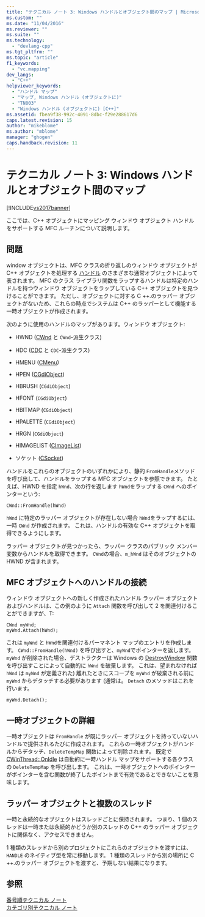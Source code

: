```yaml
---
title: "テクニカル ノート 3: Windows ハンドルとオブジェクト間のマップ | Microsoft Docs"
ms.custom: ""
ms.date: "11/04/2016"
ms.reviewer: ""
ms.suite: ""
ms.technology: 
  - "devlang-cpp"
ms.tgt_pltfrm: ""
ms.topic: "article"
f1_keywords: 
  - "vc.mapping"
dev_langs: 
  - "C++"
helpviewer_keywords: 
  - "ハンドル マップ"
  - "マップ, Windows ハンドル (オブジェクトに)"
  - "TN003"
  - "Windows ハンドル (オブジェクトに) [C++]"
ms.assetid: fbea9f38-992c-4091-8dbc-f29e288617d6
caps.latest.revision: 15
author: "mikeblome"
ms.author: "mblome"
manager: "ghogen"
caps.handback.revision: 11
---
```

# テクニカル ノート 3: Windows ハンドルとオブジェクト間のマップ
[!INCLUDE[vs2017banner](../assembler/inline/includes/vs2017banner.md)]

ここでは、C\+\+ オブジェクトにマッピング ウィンドウ オブジェクト ハンドルをサポートする MFC ルーチンについて説明します。  
  
## 問題  
 window オブジェクトは、MFC クラスの折り返しのウィンドウ オブジェクトが C\+\+ オブジェクトを処理する [ハンドル](http://msdn.microsoft.com/library/windows/desktop/aa383751) のさまざまな通常オブジェクトによって表されます。  MFC のクラス ライブラリ関数をラップするハンドルは特定のハンドルを持つウィンドウ オブジェクトをラップしている C\+\+ オブジェクトを見つけることができます。  ただし、オブジェクトに対する C \+\+.のラッパー オブジェクトがないため、これらの時点でシステムは C\+\+ のラッパーとして機能する一時オブジェクトが作成されます。  
  
 次のように使用のハンドルのマップがあります。ウィンドウ オブジェクト:  
  
-   HWND \([CWnd](../Topic/CWnd%20Class.md) と `CWnd`\-派生クラス\)  
  
-   HDC \([CDC](../Topic/CDC%20Class.md) と `CDC`\-派生クラス\)  
  
-   HMENU \([CMenu](../mfc/reference/cmenu-class.md)\)  
  
-   HPEN \([CGdiObject](../mfc/reference/cgdiobject-class.md)\)  
  
-   HBRUSH \(`CGdiObject`\)  
  
-   HFONT \(`CGdiObject`\)  
  
-   HBITMAP \(`CGdiObject`\)  
  
-   HPALETTE \(`CGdiObject`\)  
  
-   HRGN \(`CGdiObject`\)  
  
-   HIMAGELIST \([CImageList](../Topic/CImageList%20Class.md)\)  
  
-   ソケット \([CSocket](../mfc/reference/csocket-class.md)\)  
  
 ハンドルをこれらのオブジェクトのいずれかにより、静的 `FromHandle`メソッドを呼び出して、ハンドルをラップする MFC オブジェクトを参照できます。  たとえば、HWND を指定 `hWnd`、次の行を返します `hWnd`をラップする `CWnd` へのポインターという:  
  
```  
CWnd::FromHandle(hWnd)  
```  
  
 `hWnd` に特定のラッパー オブジェクトが存在しない場合 `hWnd`をラップするには、一時 `CWnd` が作成されます。  これは、ハンドルの有効な C\+\+ オブジェクトを取得できるようにします。  
  
 ラッパー オブジェクトが見つかったら、ラッパー クラスのパブリック メンバー変数からハンドルを取得できます。  `CWnd`の場合、`m_hWnd` はそのオブジェクトの HWND が含まれます。  
  
## MFC オブジェクトへのハンドルの接続  
 ウィンドウ オブジェクトへの新しく作成されたハンドル ラッパー オブジェクトおよびハンドルは、この例のように `Attach` 関数を呼び出して 2 を関連付けることができますが、T:  
  
```  
CWnd myWnd;  
myWnd.Attach(hWnd);  
```  
  
 これは `myWnd` と `hWnd`を関連付けるパーマネント マップのエントリを作成します。  `CWnd::FromHandle(hWnd)` を呼び出すと、`myWnd`でポインターを返します。  `myWnd` が削除された場合、デストラクターは Windows の [DestroyWindow](http://msdn.microsoft.com/library/windows/desktop/ms632682) 関数を呼び出すことによって自動的に `hWnd` を破棄します。  これは、望まれなければ `hWnd` は `myWnd` が定義された\) 離れたときにスコープを `myWnd` が破棄される前に `myWnd` からデタッチする必要があります \(通常は。  `Detach` のメソッドはこれを行います。  
  
```  
myWnd.Detach();  
```  
  
## 一時オブジェクトの詳細  
 一時オブジェクトは `FromHandle` が既にラッパー オブジェクトを持っていないハンドルで提供されるたびに作成されます。  これらの一時オブジェクトがハンドルからデタッチ、`DeleteTempMap` 関数によって削除されます。  既定で [CWinThread::OnIdle](../Topic/CWinThread::OnIdle.md) は自動的に一時ハンドル マップをサポートする各クラスの `DeleteTempMap` を呼び出します。  これは、一時オブジェクトへのポインターがポインターを含む関数が終了したポイントまで有効であるとできないことを意味します。  
  
## ラッパー オブジェクトと複数のスレッド  
 一時と永続的なオブジェクトはスレッドごとに保持されます。  つまり、1 個のスレッドは一時または永続的かどうか別のスレッドの C\+\+ のラッパー オブジェクトに関係なく、アクセスできません。  
  
 1 種類のスレッドから別のプロジェクトにこれらのオブジェクトを渡すには、`HANDLE` のネイティブ型を常に移動します。  1 種類のスレッドから別の場所に C \+\+.のラッパー オブジェクトを渡すと、予期しない結果になります。  
  
## 参照  
 [番号順テクニカル ノート](../mfc/technical-notes-by-number.md)   
 [カテゴリ別テクニカル ノート](../mfc/technical-notes-by-category.md)